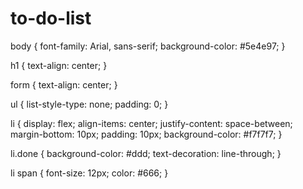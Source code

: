 # to-do-list
body {
    font-family: Arial, sans-serif;
    background-color: #5e4e97;
  }
  
  h1 {
    text-align: center;
  }
  
  form {
    text-align: center;
  }
  
  ul {
    list-style-type: none;
    padding: 0;
  }
  
  li {
    display: flex;
    align-items: center;
    justify-content: space-between;
    margin-bottom: 10px;
    padding: 10px;
    background-color: #f7f7f7;
  }
  
  li.done {
    background-color: #ddd;
    text-decoration: line-through;
  }
  
  li span {
    font-size: 12px;
    color: #666;
  }
  
